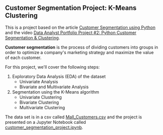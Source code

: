 ## Customer Segmentation Project: K-Means Clustering

This is a project based on the article [Customer Segmentation using Python](https://medium.com/nerd-for-tech/customer-segmentation-using-python-e56c2b1a4c73) and the video [Data Analyst Portfolio Project #2: Python Customer Segmentation & Clustering](https://www.youtube.com/watch?v=iwUli5gIcU0).

__Customer segmentation__ is the process of dividing customers into groups in order to optimize a company's marketing strategy and maximize the value of each customer.

For this project, we'll cover the following steps:

1. Exploratory Data Analysis (EDA) of the dataset
    - Univariate Analysis
    - Bivariate and Multivariate Analysis
2. Segmentation using the K-Means algorithm
    - Univariate Clustering
    - Bivariate Clustering
    - Multivariate Clustering
    
The data set is in a csv called [Mall_Customers.csv]() and the project is presented on a Jupyter Notebook called [customer_segmentation_project.ipynb]().
